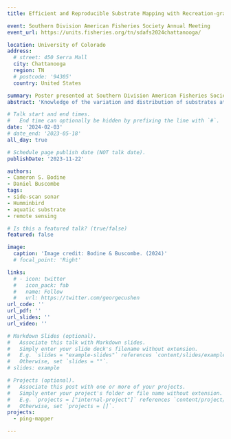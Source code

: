 ```yaml
---
title: Efficient and Reproducible Substrate Mapping with Recreation-grade Sonar Systems [Poster Session]

event: Southern Division American Fisheries Society Annual Meeting
event_url: https://units.fisheries.org/tn/sdafs2024chattanooga/

location: University of Colorado
address:
  # street: 450 Serra Mall
  city: Chattanooga
  region: TN
  # postcode: '94305'
  country: United States

summary: Poster presented at Southern Division American Fisheries Society Annual Meeting.
abstract: 'Knowledge of the variation and distribution of substrates at large spatial extents in aquatic systems is severely lacking, impeding species conservation and habitat restoration efforts. The introduction of recreation-grade side scan sonar (SSS) instruments, or fishfinders, in the 2000’s has provided researchers with an instrument that is easy-to-deploy and operate, enabling rapid surveys of these environments. However, existing methods for processing sonar mosaics and generating substrate maps requires a high degree of human-intervention and expertise, which limits the accessibility, efficiency, and reproducibility of these approaches. An open-source and automated tool for generating geospatial datasets from recreation-grade sonar instruments is needed to help increase our understanding of aquatic habitats at the site and landscape-level. We introduce PING-Mapper, an open-source and freely available Python-based software for generating geospatial benthic datasets from recreation-grade SSS systems. PING-Mapper is an end-to-end framework for surveying and mapping aquatic systems at large spatial extents reproducibly, with minimal intervention from the user. Version 1.0 of the software (Summer 2022) decodes sonar recordings from any Humminbird® side imaging system, export plots of sonar intensities and sensor-derived bedpicks and generates georeferenced mosaics of geometrically corrected sonar imagery. Version 2.0 of the software, released Fall 2023, extends PING-Mapper functionality by incorporating deep neural network models that automatically locate and mask sonar shadows, calculate independent bedpicks from both side scan channels, and classify substrates at the pixel level. An additional workflow enables normalization of sonar intensity values, or backscatter, effectively correcting attenuation effects and improving overall contrast of the sonar mosaics. This software provides the aquatic research community with an efficient means of surveying aquatic systems and generating substrate maps which will inform fish sampling efforts, habitat suitability models, and planning and monitoring habitat restoration.'

# Talk start and end times.
#   End time can optionally be hidden by prefixing the line with `#`.
date: '2024-02-03'
# date_end: '2023-05-18'
all_day: true

# Schedule page publish date (NOT talk date).
publishDate: '2023-11-22'

authors: 
- Cameron S. Bodine
- Daniel Buscombe
tags:
- side-scan sonar
- Humminbird
- aquatic substrate
- remote sensing

# Is this a featured talk? (true/false)
featured: false

image:
  caption: 'Image credit: Bodine & Buscombe. (2024)'
  # focal_point: 'Right'

links:
  # - icon: twitter
  #   icon_pack: fab
  #   name: Follow
  #   url: https://twitter.com/georgecushen
url_code: ''
url_pdf: ''
url_slides: ''
url_video: ''

# Markdown Slides (optional).
#   Associate this talk with Markdown slides.
#   Simply enter your slide deck's filename without extension.
#   E.g. `slides = "example-slides"` references `content/slides/example-slides.md`.
#   Otherwise, set `slides = ""`.
# slides: example

# Projects (optional).
#   Associate this post with one or more of your projects.
#   Simply enter your project's folder or file name without extension.
#   E.g. `projects = ["internal-project"]` references `content/project/deep-learning/index.md`.
#   Otherwise, set `projects = []`.
projects:
  - ping-mapper

---
```


<!-- {{% callout note %}}
Click on the **Slides** button above to view the built-in slides feature.
{{% /callout %}}

Slides can be added in a few ways:

- **Create** slides using Hugo Blox Builder's [_Slides_](https://docs.hugoblox.com/reference/content-types/) feature and link using `slides` parameter in the front matter of the talk file
- **Upload** an existing slide deck to `static/` and link using `url_slides` parameter in the front matter of the talk file
- **Embed** your slides (e.g. Google Slides) or presentation video on this page using [shortcodes](https://docs.hugoblox.com/reference/markdown/).

Further event details, including [page elements](https://docs.hugoblox.com/reference/markdown/) such as image galleries, can be added to the body of this page. -->






